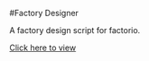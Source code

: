 #Factory Designer

A factory design script for factorio.

[Click here to view](https://ajtrowell.github.io/factoryDesigner/)

